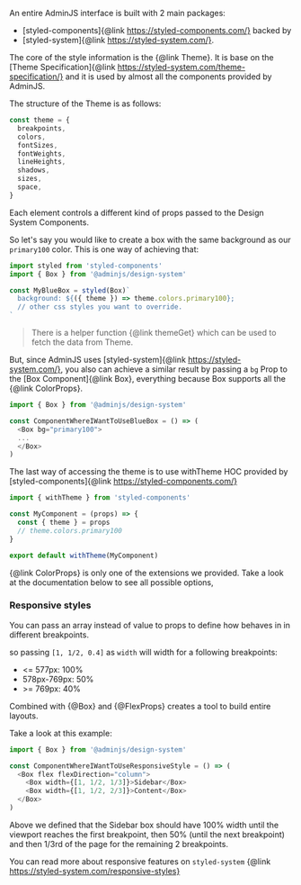 An entire AdminJS interface is built with 2 main packages:

- [styled-components]{@link https://styled-components.com/} backed by
- [styled-system]{@link https://styled-system.com/}. 

The core of the style information is the {@link Theme}. It is base on the
[Theme Specification]{@link https://styled-system.com/theme-specification/} and
it is used by almost all the components provided by AdminJS.

The structure of the Theme is as follows:

```javascript
const theme = {
  breakpoints,
  colors,
  fontSizes,
  fontWeights,
  lineHeights,
  shadows,
  sizes,
  space,
}
```

Each element controls a different kind of props passed to the Design System Components.



So let's say you would like to create a box with the same background as our
`primary100` color. This is one way of achieving that:

```javascript
import styled from 'styled-components'
import { Box } from '@adminjs/design-system'

const MyBlueBox = styled(Box)`
  background: ${({ theme }) => theme.colors.primary100};
  // other css styles you want to override.
`
```

> There is a helper function {@link themeGet} which can be used to fetch the data from Theme.

But, since AdminJS uses [styled-system]{@link https://styled-system.com/}, you also can achieve
a similar result by passing a `bg` Prop to the [Box Component]{@link Box},
everything because Box supports all the {@link ColorProps}.

```javascript
import { Box } from '@adminjs/design-system'

const ComponentWhereIWantToUseBlueBox = () => (
  <Box bg="primary100">
  ...
  </Box>
)
```

The last way of accessing the theme is to use withTheme HOC provided by
[styled-components]{@link https://styled-components.com/}

```javascript
import { withTheme } from 'styled-components'

const MyComponent = (props) => {
  const { theme } = props
  // theme.colors.primary100
}

export default withTheme(MyComponent)
```

{@link ColorProps} is only one of the extensions we provided. Take a look at the documentation
below to see all possible options,


### Responsive styles

You can pass an array instead of value to props to define how behaves in in different breakpoints.

so passing `[1, 1/2, 0.4]` as `width` will width for a following breakpoints:

- <= 577px: 100%
- 578px-769px: 50%
- \>= 769px: 40%

Combined with {@Box} and {@FlexProps} creates a tool to build entire layouts.

Take a look at this example:

```javascript
import { Box } from '@adminjs/design-system'

const ComponentWhereIWantToUseResponsiveStyle = () => (
  <Box flex flexDirection="column">
    <Box width={[1, 1/2, 1/3]}>Sidebar</Box>
    <Box width={[1, 1/2, 2/3]}>Content</Box>
  </Box>
)
```

Above we defined that the Sidebar box should have 100% width until the viewport reaches the first
breakpoint, then 50% (until the next breakpoint) and then 1/3rd of the page for the remaining 2
breakpoints.

You can read more about responsive features on `styled-system` 
{@link https://styled-system.com/responsive-styles}

<style>
.shadow-div { display: block; width: 80px; height: 80px;}
.space-box { display: inline-block; height: 20px; background: #4268F6; vertical-align: middle;}
</style>